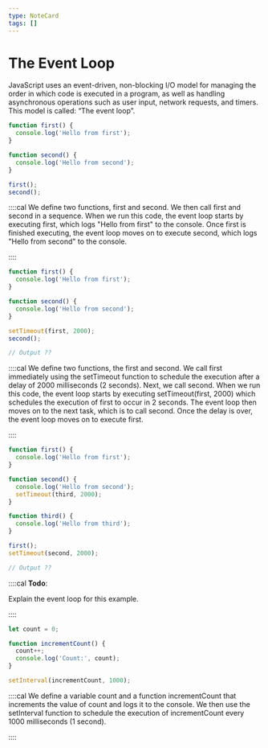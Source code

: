 ```yaml
---
type: NoteCard
tags: []
---
```


# The Event Loop
JavaScript uses an event-driven, non-blocking I/O model for managing the order in which code is executed in a program, as well as handling asynchronous operations such as user input, network requests, and timers. This model is called: “The event loop”.

```js
function first() {
  console.log('Hello from first');
}

function second() {
  console.log('Hello from second');
}

first();
second();
```

::::cal
We define two functions, first and second. We then call first and second in a sequence. When we run this code, the event loop starts by executing first, which logs "Hello from first" to the console. Once first is finished executing, the event loop moves on to execute second, which logs "Hello from second" to the console.

::::

```js
function first() {
  console.log('Hello from first');
}

function second() {
  console.log('Hello from second');
}

setTimeout(first, 2000);
second();

// Output ??
```

::::cal
We define two functions, the first and second. We call first immediately using the setTimeout function to schedule the execution after a delay of 2000 milliseconds (2 seconds). Next, we call second. When we run this code, the event loop starts by executing setTimeout(first, 2000) which schedules the execution of first to occur in 2 seconds. The event loop then moves on to the next task, which is to call second. Once the delay is over, the event loop moves on to execute first.

::::

```js
function first() {
  console.log('Hello from first');
}

function second() {
  console.log('Hello from second');
  setTimeout(third, 2000);
}

function third() {
  console.log('Hello from third');
}

first();
setTimeout(second, 2000);

// Output ??
```

::::cal
**Todo**:

Explain the event loop for this example.

::::

```js
let count = 0;

function incrementCount() {
  count++;
  console.log('Count:', count);
}

setInterval(incrementCount, 1000);
```

::::cal
We define a variable count and a function incrementCount that increments the value of count and logs it to the console. We then use the setInterval function to schedule the execution of incrementCount every 1000 milliseconds (1 second).

::::